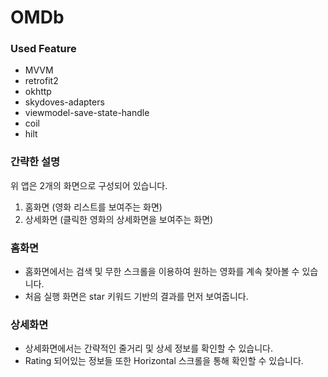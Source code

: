 # OMDb

### Used Feature
- MVVM
- retrofit2
- okhttp
- skydoves-adapters
- viewmodel-save-state-handle
- coil
- hilt

### 간략한 설명
위 앱은 2개의 화면으로 구성되어 있습니다. 
1. 홈화면 (영화 리스트를 보여주는 화면)
2. 상세화면 (클릭한 영화의 상세화면을 보여주는 화면)

### 홈화면
- 홈화면에서는 검색 및 무한 스크롤을 이용하여 원하는 영화를 계속 찾아볼 수 있습니다.
- 처음 실행 화면은 star 키워드 기반의 결과를 먼저 보여줍니다.

### 상세화면
- 상세화면에서는 간략적인 줄거리 및 상세 정보를 확인할 수 있습니다.
- Rating 되어있는 정보들 또한 Horizontal 스크롤을 통해 확인할 수 있습니다.